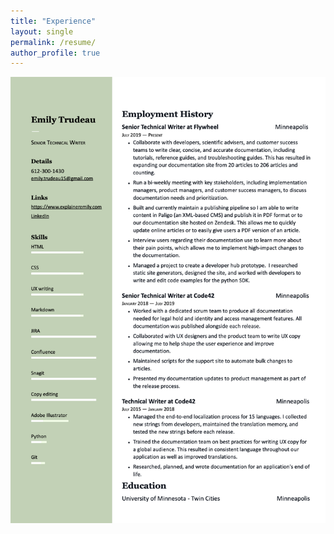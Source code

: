 ```yaml
---
title: "Experience"
layout: single
permalink: /resume/
author_profile: true
---
```

![resume](/assets/images/Resume.png)